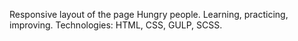 Responsive layout of the page Hungry people.
Learning, practicing, improving.
Technologies: HTML, CSS, GULP, SCSS.
